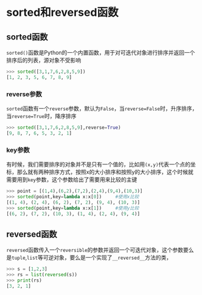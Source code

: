 # sorted和reversed函数

## sorted函数

`sorted()`函数是Python的一个内置函数，用于对可迭代对象进行排序并返回一个排序后的列表，源对象不受影响

```py
>>> sorted([3,1,7,6,2,8,5,9])
[1, 2, 3, 5, 6, 7, 8, 9]
```

### reverse参数

`sorted`函数有一个`reverse`参数，默认为`False`，当`reverse=False`时，升序排序，当`reverse=True`时，降序排序

```py
>>> sorted([3,1,7,6,2,8,5,9],reverse=True)
[9, 8, 7, 6, 5, 3, 2, 1]
```

### key参数

有时候，我们需要排序的对象并不是只有一个值的，比如用`(x,y)`代表一个点的坐标，那么就有两种排序方式，按照x的大小排序和按照y的大小排序，这个时候就需要用到`key`参数，这个参数给出了需要用来比较的主键

```py
>>> point = [(1,4),(6,2),(7,2),(2,4),(9,4),(10,3)]
>>> sorted(point,key=lambda x:x[0])     #使用x比较
[(1, 4), (2, 4), (6, 2), (7, 2), (9, 4), (10, 3)]
>>> sorted(point,key=lambda x:x[1])     #使用y比较
[(6, 2), (7, 2), (10, 3), (1, 4), (2, 4), (9, 4)]
```

## reversed函数

`reversed`函数传入一个`reversible`的参数并返回一个可迭代对象，这个参数要么是`tuple`,`list`等可逆对象，要么是一个实现了`__reversed__`方法的类，

```py
>>> s = [1,2,3]
>>> rs = list(reversed(s))
>>> print(rs)
[3, 2, 1]
```